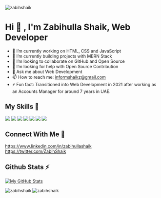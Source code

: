 <p align="left"> <img src="https://komarev.com/ghpvc/?username=zabihshaik&label=Profile%20views&color=3cb0fa&style=flat" alt="zabihshaik" /> </p>

# Hi 👋 , I'm Zabihulla Shaik, Web Developer
          
- 🔭 I’m currently working on HTML, CSS and JavaScript
- 🌱 I’m currently building projects with MERN Stack
- 👯 I’m looking to collaborate on GitHub and Open Source
- 🤔 I’m looking for help with Open Source Contribution
- 💬 Ask me about Web Development
- 📫 How to reach me: informshaikz@gmail.com
- ⚡ Fun fact: Transitioned into Web Development in 2021 after working as an Accounts Manager for around 7 years in UAE.

## My Skills 🚀

![](https://img.shields.io/badge/HTML5-E34F26?style=for-the-badge&logo=html5&logoColor=white)
![](https://img.shields.io/badge/CSS3-1572B6?style=for-the-badge&logo=css3&logoColor=white)
![](https://img.shields.io/badge/JavaScript-F7DF1E?style=for-the-badge&logo=javascript&logoColor=white)
![](https://img.shields.io/badge/react-%2320232a.svg?style=for-the-badge&logo=react&logoColor=%2361DAFB)
![](https://img.shields.io/badge/Git-F05032?style=for-the-badge&logo=git&logoColor=white)
![](https://img.shields.io/badge/Redux-593D88?style=for-the-badge&logo=redux&logoColor=white)
![](https://img.shields.io/badge/Bootstrap-38B2AC?style=for-the-badge&logo=bootstrap&logoColor=white)

## Connect With Me 🔗 
https://www.linkedin.com/in/zabihullashaik   
https://twitter.com/ZabihShaik   

## Github Stats ⚡
[![My GitHub Stats](https://github-readme-stats.vercel.app/api/?username=zabihshaik&count_private=true&theme=tokyonight&show_icons=true&icon_color=3cb0fa)]()

<p><img align="left" src="https://github-readme-stats.vercel.app/api/top-langs?username=zabihshaik&show_icons=true&locale=en&layout=compact" alt="zabihshaik" /></p>
<p><img align="center" src="https://github-readme-streak-stats.herokuapp.com/?user=zabihshaik&" alt="zabihshaik" /></p>
